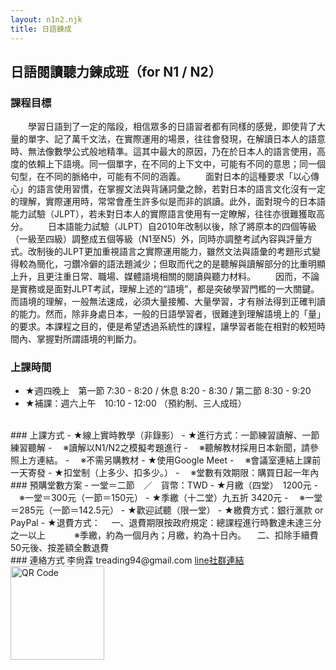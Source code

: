 ```yaml
---
layout: n1n2.njk
title: 日語鍊成
---
```


## 日語閱讀聽力鍊成班（for N1 / N2）
### 課程目標
&emsp;&emsp;學習日語到了一定的階段，相信眾多的日語習者都有同樣的感覺，即使背了大量的單字、記了萬千文法，在實際運用的場景，往往會發現，在解讀日本人的語意時、無法像數學公式般地精準。這其中最大的原因，乃在於日本人的語言使用，高度的依賴上下語境。同一個單字，在不同的上下文中，可能有不同的意思；同一個句型，在不同的脈絡中，可能有不同的涵義。
&emsp;&emsp;面對日本的這種要求「以心傳心」的語言使用習慣，在掌握文法與背誦詞彙之餘，若對日本的語言文化沒有一定的理解，實際運用時，常常會產生許多似是而非的誤讀。此外，面對現今的日本語能力試驗（JLPT），若未對日本人的實際語言使用有一定瞭解，往往亦很難獲取高分。
&emsp;&emsp;日本語能力試驗（JLPT）自2010年改制以後，除了將原本的四個等級（一級至四級）調整成五個等級（N1至N5）外，同時亦調整考試內容與評量方式。改制後的JLPT更加重視語言之實際運用能力，雖然文法與語彙的考題形式變得較為簡化，刁鑽冷僻的語法題減少；但取而代之的是聽解與讀解部分的比重明顯上升，且更注重日常、職場、媒體語境相關的閱讀與聽力材料。
&emsp;&emsp;因而，不論是實務或是面對JLPT考試，理解上述的“語境”，都是突破學習門檻的一大關鍵。而語境的理解，一般無法速成，必須大量接觸、大量學習，才有辦法得到正確判讀的能力。然而，除非身處日本，一般的日語學習者，很難達到理解語境上的「量」的要求。本課程之目的，便是希望透過系統性的課程，讓學習者能在相對的較短時間內、掌握對所謂語境的判斷力。
<br>
### 上課時間
- ★週四晚上　第一節 7:30 - 8:20 / 休息 8:20 - 8:30  / 第二節 8:30 - 9:20
- ★補課：週六上午　10:10 - 12:00   （預約制、三人成班）
<br>
### 上課方式
- ★線上實時教學（非錄影）
- ★進行方式：一節練習讀解、一節練習聽解
	- &emsp;※讀解以N1/N2之模擬考題進行
	- &emsp;※聽解教材採用日本新聞，請參照上方連結。
	- &emsp;※不需另購教材
- ★使用Google Meet
- &emsp;※會議室連結上課前一天寄發
- ★扣堂制（上多少、扣多少。）
- &emsp;※堂數有效期限：購買日起一年內
<br>
### 預購堂數方案
- 一堂＝二節　／　貨幣：TWD
- ★月繳（四堂）　1200元 
- &emsp;※一堂＝300元（一節＝150元） 
- ★季繳（十二堂）九五折 3420元
- &emsp;※一堂＝285元（一節＝142.5元）
- ★歡迎試聽（限一堂）
- ★繳費方式：銀行滙款 or PayPal
- ★退費方式：
&emsp;一、退費期限按政府規定：總課程進行時數達未達三分之一以上
&emsp;&emsp;&emsp;※季繳，約為一個月內；月繳，約為十日內。
&emsp;二、扣除手續費50元後、按差額全數退費
<br>
### 連絡方式
李尙霖 treading94@gmail.com
<i class="fas fa-link"></i><a href="https://line.me/ti/g2/q-juLvUWyMPZKs3vxH0MZ1Juc-vwLxm4kJTRPg?utm_source=invitation&utm_medium=link_copy&utm_campaign=default](https://line.me/ti/g2/q-juLvUWyMPZKs3vxH0MZ1Juc-vwLxm4kJTRPg?utm_source=invitation&utm_medium=link_copy&utm_campaign=default" target="_blank" rel="noopener noreferrer">line社群連結</a>

<img src="{{ '/images/line_community.png' | url }}" alt="QR Code" style="width: 150px; height: auto;">





